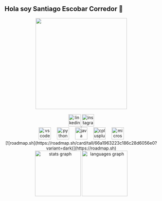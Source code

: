 ## Hola soy Santiago Escobar Corredor 👋

<div align="center">
  <img height="300" src=""/>
</div>

<br clear="both">

<div align="center">
    <a href="https://www.linkedin.com/in/santiago-escobar-ingsist/">
        <img src="https://img.shields.io/static/v1?message=LinkedIn&logo=linkedin&label=&color=0077B5&logoColor=white&labelColor=&style=for-the-badge" height="40" alt="linkedin logo" href=/>
    </a>
    <a href="https://www.instagram.com/santi_ec05?igsh=MWFyNXdmMjZlYXZk">
        <img src="https://img.shields.io/static/v1?message=Instagram&logo=instagram&label=&color=E4405F&logoColor=white&labelColor=&style=for-the-badge" height="40" alt="instagram logo"/>
    </a>
</div>

<div align="center">
  <img src="https://cdn.jsdelivr.net/gh/devicons/devicon/icons/vscode/vscode-original.svg" height="40" alt="vscode logo"  />
  <img width="12" />
  <img src="https://cdn.simpleicons.org/python/3776AB" height="40" alt="python logo"  />
  <img width="12" />
  <img src="https://cdn.jsdelivr.net/gh/devicons/devicon/icons/java/java-original.svg" height="40" alt="java logo"  />
  <img width="12" />
  <img src="https://cdn.simpleicons.org/c++/00599C" height="40" alt="cplusplus logo"  />
  <img width="12" />
  <img src="https://cdn.jsdelivr.net/gh/devicons/devicon/icons/microsoftsqlserver/microsoftsqlserver-plain.svg" height="40" alt="microsoftsqlserver logo"  />
</div>

<div align="center">
  [![roadmap.sh](https://roadmap.sh/card/tall/66a1963223c186c28d6056e0?variant=dark)](https://roadmap.sh)
</div>

<div align="center">
  <img src="https://github-readme-stats.vercel.app/api?username=Santyesco09&hide_title=false&hide_rank=false&show_icons=true&include_all_commits=true&count_private=false&disable_animations=false&theme=dark&locale=es&hide_border=true&order=1" height="150" alt="stats graph"/>
  <img src="https://github-readme-stats.vercel.app/api/top-langs?username=Santyesco09&locale=es&hide_title=false&layout=compact&card_width=320&langs_count=4&theme=dark&hide_border=true&order=2" height="150" alt="languages graph"/>
</div>
